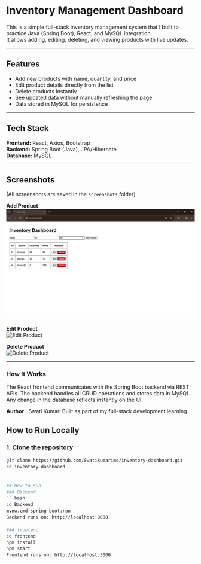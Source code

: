 # Inventory Management Dashboard

This is a simple full-stack inventory management system that I built to practice Java (Spring Boot), React, and MySQL integration.  
It allows adding, editing, deleting, and viewing products with live updates.

---

## Features
- Add new products with name, quantity, and price
- Edit product details directly from the list
- Delete products instantly
- See updated data without manually refreshing the page
- Data stored in MySQL for persistence

---

## Tech Stack
**Frontend:** React, Axios, Bootstrap  
**Backend:** Spring Boot (Java), JPA/Hibernate  
**Database:** MySQL  

---

## Screenshots
(All screenshots are saved in the `screenshots` folder)



**Add Product**  
![Add Product](screenshots/add-product.png)

**Edit Product**  
![Edit Product](screenshots/edit-product.png)

**Delete Product**  
![Delete Product](screenshots/delete-product.png)

---

### How It Works
The React frontend communicates with the Spring Boot backend via REST APIs.
The backend handles all CRUD operations and stores data in MySQL. Any change in the database reflects instantly on the UI.

**Author** :
Swati Kumari
Built as part of my full-stack development learning.
## How to Run Locally

### 1. Clone the repository
```bash
git clone https://github.com/Swatikumarime/inventory-dashboard.git
cd inventory-dashboard


## How to Run
### Backend
```bash
cd Backend
mvnw.cmd spring-boot:run
Backend runs on: http://localhost:8080

### frontend
cd frontend
npm install
npm start
Frontend runs on: http://localhost:3000
